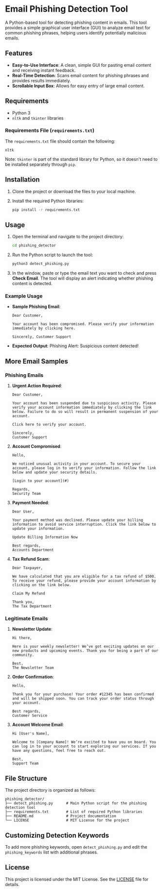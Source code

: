 # Email Phishing Detection Tool

A Python-based tool for detecting phishing content in emails. This tool provides a simple graphical user interface (GUI) to analyze email text for common phishing phrases, helping users identify potentially malicious emails.

## Features
- **Easy-to-Use Interface**: A clean, simple GUI for pasting email content and receiving instant feedback.
- **Real-Time Detection**: Scans email content for phishing phrases and provides results immediately.
- **Scrollable Input Box**: Allows for easy entry of large email content.

## Requirements
- Python 3
- `nltk` and `tkinter` libraries

### Requirements File (`requirements.txt`)
The `requirements.txt` file should contain the following:

```
nltk
```

Note: `tkinter` is part of the standard library for Python, so it doesn't need to be installed separately through `pip`.

## Installation

1. Clone the project or download the files to your local machine.
2. Install the required Python libraries:

   ```bash
   pip install -r requirements.txt
   ```

## Usage

1. Open the terminal and navigate to the project directory:

   ```bash
   cd phishing_detector
   ```

2. Run the Python script to launch the tool:

   ```bash
   python3 detect_phishing.py
   ```

3. In the window, paste or type the email text you want to check and press **Check Email**. The tool will display an alert indicating whether phishing content is detected.

### Example Usage

- **Sample Phishing Email**:
  ```
  Dear Customer,

  Your account has been compromised. Please verify your information immediately by clicking here.

  Sincerely, Customer Support
  ```

- **Expected Output**: Phishing Alert: Suspicious content detected!

## More Email Samples

### Phishing Emails
1. **Urgent Action Required**:
   ```
   Dear Customer,

   Your account has been suspended due to suspicious activity. Please verify your account information immediately by clicking the link below. Failure to do so will result in permanent suspension of your account.

   Click here to verify your account.
   
   Sincerely,
   Customer Support
   ```

2. **Account Compromised**:
   ```
   Hello,

   We noticed unusual activity in your account. To secure your account, please log in to verify your information. Follow the link below and update your security details.

   [Login to your account](#)

   Regards,
   Security Team
   ```

3. **Payment Needed**:
   ```
   Dear User,

   Your payment method was declined. Please update your billing information to avoid service interruption. Click the link below to update your information.

   Update Billing Information Now
   
   Best regards,
   Accounts Department
   ```

4. **Tax Refund Scam**:
   ```
   Dear Taxpayer,

   We have calculated that you are eligible for a tax refund of $500. To receive your refund, please provide your account information by clicking on the link below.

   Claim My Refund

   Thank you,
   The Tax Department
   ```

### Legitimate Emails
1. **Newsletter Update**:
   ```
   Hi there,

   Here is your weekly newsletter! We’ve got exciting updates on our new products and upcoming events. Thank you for being a part of our community.

   Best,
   The Newsletter Team
   ```

2. **Order Confirmation**:
   ```
   Hello,

   Thank you for your purchase! Your order #12345 has been confirmed and will be shipped soon. You can track your order status through your account.

   Best regards,
   Customer Service
   ```

3. **Account Welcome Email**:
   ```
   Hi [User's Name],

   Welcome to [Company Name]! We’re excited to have you on board. You can log in to your account to start exploring our services. If you have any questions, feel free to reach out.

   Best,
   Support Team
   ```

## File Structure

The project directory is organized as follows:

```
phishing_detector/
├── detect_phishing.py      # Main Python script for the phishing detection tool
├── requirements.txt        # List of required Python libraries
├── README.md               # Project documentation
└── LICENSE                 # MIT License for the project
```

## Customizing Detection Keywords

To add more phishing keywords, open `detect_phishing.py` and edit the `phishing_keywords` list with additional phrases.

## License

This project is licensed under the MIT License. See the [LICENSE](LICENSE) file for details.

